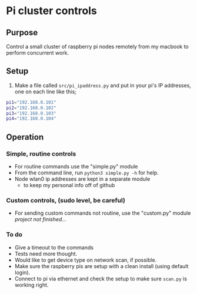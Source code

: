 # Pi cluster controls


## Purpose
Control a small cluster of raspberry pi nodes remotely from my macbook to perform concurrent work.

## Setup
1. Make a file called `src/pi_ipaddress.py` and put in your pi's IP addresses, one on each line like this;  
```bash
pi1="192.168.0.101"
pi2="192.168.0.102"
pi3="192.168.0.103"
pi4="192.168.0.104"
```


## Operation

### Simple, routine controls
* For routine commands use the "simple.py" module
* From the command line, run `python3 simple.py -h` for help.
* Node wlan0 ip addresses are kept in a separate module 
  * to keep my personal info off of github

### Custom controls, (sudo level, be careful)
* For sending custom commands not routine, use the "custom.py" module
_project not finished..._

### To do
* Give a timeout to the commands
* Tests need more thought.
* Would like to get device type on network scan, if possible.
* Make sure the raspberry pis are setup with a clean install (using default login).
* Connect to pi via ethernet and check the setup to make sure `scan.py` is working right.

